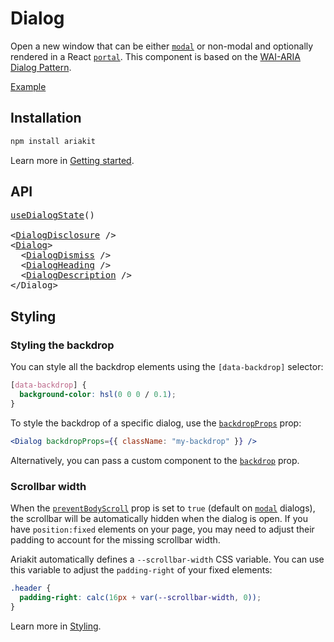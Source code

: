 # Dialog

<p data-description>
  Open a new window that can be either <a href="/api-reference/dialog#modal"><code>modal</code></a> or non-modal and optionally rendered in a React <a href="/api-reference/dialog#portal"><code>portal</code></a>. This component is based on the <a href="https://www.w3.org/WAI/ARIA/apg/patterns/dialogmodal/">WAI-ARIA Dialog Pattern</a>.
</p>

<a href="./__examples__/dialog/index.tsx" data-playground>Example</a>

## Installation

```sh
npm install ariakit
```

Learn more in [Getting started](/guide/getting-started).

## API

<pre data-api>
<a href="/api-reference/dialog-state">useDialogState</a>()

&lt;<a href="/api-reference/dialog-disclosure">DialogDisclosure</a> /&gt;
&lt;<a href="/api-reference/dialog">Dialog</a>&gt;
  &lt;<a href="/api-reference/dialog-dismiss">DialogDismiss</a> /&gt;
  &lt;<a href="/api-reference/dialog-heading">DialogHeading</a> /&gt;
  &lt;<a href="/api-reference/dialog-description">DialogDescription</a> /&gt;
&lt;/Dialog&gt;
</pre>

## Styling

### Styling the backdrop

You can style all the backdrop elements using the `[data-backdrop]` selector:

```css
[data-backdrop] {
  background-color: hsl(0 0 0 / 0.1);
}
```

To style the backdrop of a specific dialog, use the [`backdropProps`](/api-reference/dialog#backdropprops) prop:

```jsx
<Dialog backdropProps={{ className: "my-backdrop" }} />
```

Alternatively, you can pass a custom component to the [`backdrop`](/api-reference/dialog#backdrop) prop.

### Scrollbar width

When the [`preventBodyScroll`](/api-reference/dialog#preventbodyscroll) prop is set to `true` (default on [`modal`](/api-reference/dialog#modal) dialogs), the scrollbar will be automatically hidden when the dialog is open. If you have `position:fixed` elements on your page, you may need to adjust their padding to account for the missing scrollbar width.

Ariakit automatically defines a `--scrollbar-width` CSS variable. You can use this variable to adjust the `padding-right` of your fixed elements:

```css
.header {
  padding-right: calc(16px + var(--scrollbar-width, 0));
}
```

Learn more in [Styling](/guide/styling#animations).
